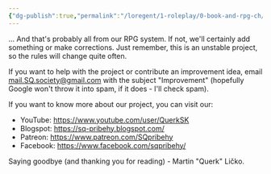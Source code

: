 ```yaml
---
{"dg-publish":true,"permalink":"/loregent/1-roleplay/0-book-and-rpg-ch/rpg-kap-99-end-of-book/","noteIcon":""}
---
```


... And that's probably all from our RPG system. If not, we'll certainly add something or make corrections. Just remember, this is an unstable project, so the rules will change quite often.

If you want to help with the project or contribute an improvement idea, email mail.SQ.society@gmail.com with the subject "Improvement" (hopefully Google won't throw it into spam, if it does - I'll check spam).

If you want to know more about our project, you can visit our:

- YouTube: https://www.youtube.com/user/QuerkSK 
- Blogspot: https://sq-pribehy.blogspot.com/
- Patreon: https://www.patreon.com/SQpribehy
- Facebook: https://www.facebook.com/sqpribehy/

Saying goodbye (and thanking you for reading) - Martin "Querk" Ličko.